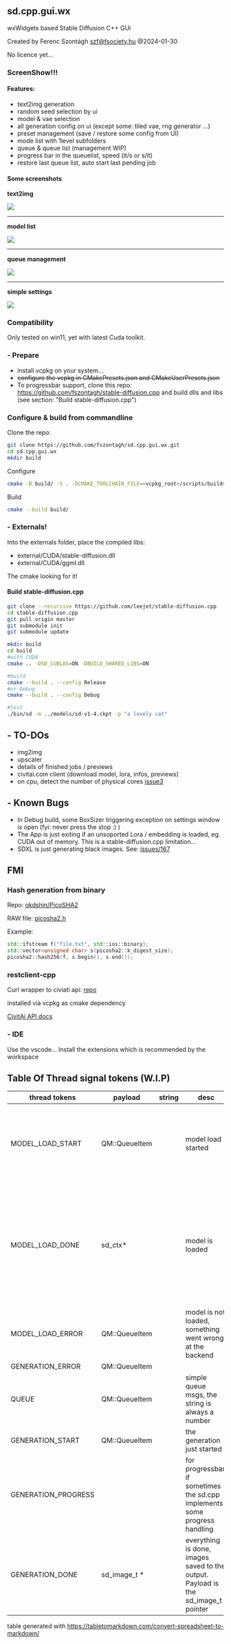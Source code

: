 ## sd.cpp.gui.wx

wxWidgets based Stable Diffusion C++ GUi

Created by Ferenc Szontágh <szf@fsociety.hu> @2024-01-30

No licence yet... 

### ScreenShow!!!
#### Features: 

- text2img generation
- random seed selection by ui
- model & vae selection
- all generation config on ui (except some: tiled vae, rng generator ...)
- preset management (save / restore some config from UI)
- mode list with 1level subfolders
- queue & queue list (management WIP)
- progress bar in the queuelist, speed (it/s or s/it)
- restore last queue list, auto start last pending job

#### Some screenshots

**text2img** 

![](https://fsociety.hu/sd.cpp.gui.wx/sd.cpp.gui.wx_text2img.png)

------------

**model list** 

![](https://fsociety.hu/sd.cpp.gui.wx/sd.cpp.gui.wx_models.png)

------------
**queue management**

![](https://fsociety.hu/sd.cpp.gui.wx/sd.cpp.gui.wx_queue.png)


------------
**simple settings**

![](https://fsociety.hu/sd.cpp.gui.wx/sd.cpp.gui.wx_settings.png)

### Compatibility

Only tested on win11, yet with latest Cuda toolkit. 


### - Prepare

* install vcpkg on your system... 
* ~~configure the vcpkg in CMakePresets.json and CMakeUserPresets.json~~
* To progressbar support, clone this repo: https://github.com/fszontagh/stable-diffusion.cpp and build dlls and libs (see section: "Build stable-diffusion.cpp")

### Configure & build from commandline
Clone the repo:
```Bash
git clone https://github.com/fszontagh/sd.cpp.gui.wx.git
cd sd.cpp.gui.wx
mkdir build
```

Configure
 ```Bash
 cmake -B build/ -S . -DCMAKE_TOOLCHAIN_FILE=<vcpkg_root>/scripts/buildsystems/vcpkg.cmake 
 ```
Build
 ```Bash
 cmake --build build/
 ```

### - Externals!

Into the externals folder, place the compiled libs: 
* external/CUDA/stable-diffusion.dll 
* external/CUDA/ggml.dll

The cmake looking for it!

#### Build stable-diffusion.cpp
```Bash
git clone --recursive https://github.com/leejet/stable-diffusion.cpp
cd stable-diffusion.cpp
git pull origin master
git submodule init
git submodule update

mkdir build
cd build
#with CUDA 
cmake .. -DSD_CUBLAS=ON -DBUILD_SHARED_LIBS=ON

#build
cmake --build . --config Release
#or Debug
cmake --build . --config Debug

#test
./bin/sd -m ../models/sd-v1-4.ckpt -p "a lovely cat"
```


## - TO-DOs
* img2img
* upscaler
* details of finished jobs / previews
* civitai.com client (download model, lora, infos, previews)
* on cpu, detect the number of physical cores [issue3](https://github.com/fszontagh/sd.cpp.gui.wx/issues/3)

## - Known Bugs
* In Debug build, some BoxSizer triggering exception on settings window is open (fyi: never press the stop :) )
* The App is just exiting if an unsoported Lora / embedding is loaded, eg. CUDA out of memory. This is a stable-diffusion.cpp limitation...
* SDXL is just generating black images. See: [issues/167](https://github.com/leejet/stable-diffusion.cpp/issues/167)

## FMI
### Hash generation from binary
Repo: [okdshin/PicoSHA2](https://github.com/okdshin/PicoSHA2)

RAW file: [picosha2.h](https://raw.githubusercontent.com/okdshin/PicoSHA2/master/picosha2.h)

Example: 
```C++
std::ifstream f("file.txt", std::ios::binary);
std::vector<unsigned char> s(picosha2::k_digest_size);
picosha2::hash256(f, s.begin(), s.end());
```

### restclient-cpp

Curl wrapper to civiati api:
[repo](https://github.com/mrtazz/restclient-cpp)

installed via vcpkg as cmake dependency

[CivitAi API docs](https://github.com/civitai/civitai/wiki/REST-API-Reference#get-apiv1models-versionsby-hashhash)

### - IDE
Use the vscode... Install the extensions which is recommended by the workspace

## Table Of Thread signal tokens (W.I.P)

| thread tokens       | payload       | string | desc                                                                              | comment                                                                                               |
| ------------------- | ------------- | ------ | --------------------------------------------------------------------------------- | ----------------------------------------------------------------------------------------------------- |
| MODEL_LOAD_START    | QM::QueueItem |        | model load started                                                                | only occurs, when no model loaded, or the job have another model                                      |
| MODEL_LOAD_DONE     | sd_ctx\*      |        | model is loaded                                                                   | the model is loaded and the pointer returning as payload. The pointer will be reused in the next etap |
| MODEL_LOAD_ERROR    | QM::QueueItem |        | model is not loaded, something went wrong at the backend                          |
| GENERATION_ERROR    | QM::QueueItem |        |                                                                                   |                                                                                                       |
| QUEUE               | QM::QueueItem |        | simple queue msgs, the string is always a number                                  |
| GENERATION_START    | QM::QueueItem |        | the generation just started                                                       |
| GENERATION_PROGRESS |               |        | for progressbar, if sometimes the sd.cpp implements some progress handling        | not used, while no progress info from the backend                                                     |
| GENERATION_DONE     | sd_image_t \* |        | everything is done, images saved to the output. Payload is the sd_image_t pointer |

table generated with https://tabletomarkdown.com/convert-spreadsheet-to-markdown/